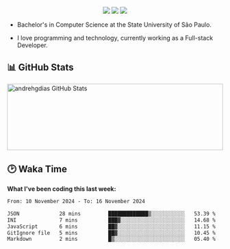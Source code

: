 <p align="center"> 
  <a href="https://andredias.dev.br/"><img src ="https://img.shields.io/badge/portfolio-offline-%23.svg?&style=for-the-badge&logo=&logoColor=white%22"></a>
  <a href="https://www.linkedin.com/in/andr%C3%A9-dias-6436811b4/"><img src="https://img.shields.io/badge/linkedin-%230077B5.svg?&style=for-the-badge&logo=linkedin&logoColor=white" /></a>
  <a href="https://www.instagram.com/andrehgdias/"><img src = "https://img.shields.io/badge/instagram-%23E4405F.svg?&style=for-the-badge&logo=instagram&logoColor=white"></a>
</p>

- Bachelor's in Computer Science at the State University of São Paulo.

- I love programming and technology, currently working as a Full-stack Developer.

<h2>📊 GitHub Stats</h2>

<span><img align="center" width="100%" height="155.42px" src="https://github-readme-stats.vercel.app/api?username=andrehgdias&show_icons=true&line_height=27&count_private=true" alt="andrehgdias GitHub Stats"/><span/>

<h2>🕑 Waka Time</h2>

**What I've been coding this last week:**

<!--START_SECTION:waka-->

```txt
From: 10 November 2024 - To: 16 November 2024

JSON             28 mins         █████████████▒░░░░░░░░░░░   53.39 %
INI              7 mins          ███▓░░░░░░░░░░░░░░░░░░░░░   14.68 %
JavaScript       6 mins          ██▓░░░░░░░░░░░░░░░░░░░░░░   11.15 %
GitIgnore file   5 mins          ██▓░░░░░░░░░░░░░░░░░░░░░░   10.45 %
Markdown         2 mins          █▒░░░░░░░░░░░░░░░░░░░░░░░   05.40 %
```

<!--END_SECTION:waka-->
